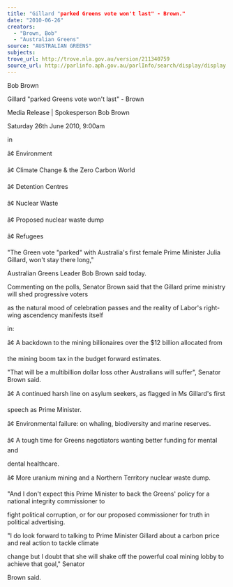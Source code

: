 ```yaml
---
title: "Gillard "parked Greens vote won't last" - Brown."
date: "2010-06-26"
creators:
  - "Brown, Bob"
  - "Australian Greens"
source: "AUSTRALIAN GREENS"
subjects:
trove_url: http://trove.nla.gov.au/version/211340759
source_url: http://parlinfo.aph.gov.au/parlInfo/search/display/display.w3p;query=Id%3A%22media/pressrel/WL5X6%22
---
```


 Bob Brown 

 Gillard "parked Greens vote won't last" - Brown 

 Media Release | Spokesperson Bob Brown  

 Saturday 26th June 2010, 9:00am 

 in  

 â¢ Environment 

 â¢ Climate Change & the Zero Carbon World 

 â¢ Detention Centres 

 â¢ Nuclear Waste 

 â¢ Proposed nuclear waste dump 

 â¢ Refugees 

 "The Green vote "parked" with Australia's first female Prime Minister Julia Gillard, won't stay there long," 

 Australian Greens Leader Bob Brown said today. 

 

 Commenting on the polls, Senator Brown said that the Gillard prime ministry will shed progressive voters 

 as the natural mood of celebration passes and the reality of Labor's right-wing ascendency manifests itself 

 in: 

 â¢ A backdown to the mining billionaires over the $12 billion allocated from 

 the mining boom tax in the budget forward estimates.  

 "That will be a multibillion dollar loss other Australians will suffer", Senator Brown said. 

 â¢ A continued harsh line on asylum seekers, as flagged in Ms Gillard's first 

 speech as Prime Minister. 

 â¢ Environmental failure: on whaling, biodiversity and marine reserves. 

 â¢ A tough time for Greens negotiators wanting better funding for mental and 

 dental healthcare. 

 â¢ More uranium mining and a Northern Territory nuclear waste dump. 

 "And I don't expect this Prime Minister to back the Greens' policy for a national integrity commissioner to 

 fight political corruption, or for our proposed commissioner for truth in political advertising. 

 

 "I do look forward to talking to Prime Minister Gillard about a carbon price and real action to tackle climate 

 change but I doubt that she will shake off the powerful coal mining lobby to achieve that goal," Senator 

 Brown said. 

  

